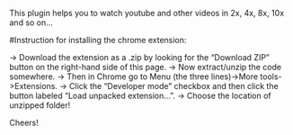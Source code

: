 
  
 This plugin helps you to watch youtube and other videos in 2x, 4x, 8x, 10x and so on...
  
 #Instruction for installing the chrome extension:
 
 -> Download the extension as a .zip by looking for the “Download ZIP” button on the right-hand side of this page.
 -> Now extract/unzip the code somewhere.
 -> Then in Chrome go to Menu (the three lines)->More tools->Extensions.
 -> Click the “Developer mode” checkbox and then click the button labeled “Load unpacked extension…”.
 -> Choose the location of unzipped folder!
 
 
 Cheers!
